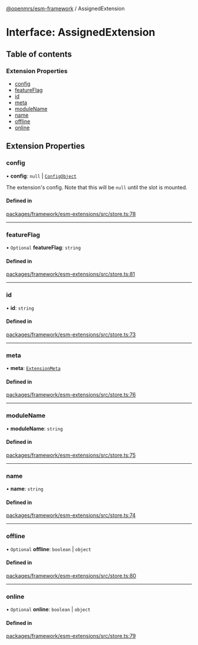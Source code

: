 [@openmrs/esm-framework](../API.md) / AssignedExtension

# Interface: AssignedExtension

## Table of contents

### Extension Properties

- [config](AssignedExtension.md#config)
- [featureFlag](AssignedExtension.md#featureflag)
- [id](AssignedExtension.md#id)
- [meta](AssignedExtension.md#meta)
- [moduleName](AssignedExtension.md#modulename)
- [name](AssignedExtension.md#name)
- [offline](AssignedExtension.md#offline)
- [online](AssignedExtension.md#online)

## Extension Properties

### config

• **config**: ``null`` \| [`ConfigObject`](ConfigObject.md)

The extension's config. Note that this will be `null` until the slot is mounted.

#### Defined in

[packages/framework/esm-extensions/src/store.ts:78](https://github.com/openmrs/openmrs-esm-core/blob/main/packages/framework/esm-extensions/src/store.ts#L78)

___

### featureFlag

• `Optional` **featureFlag**: `string`

#### Defined in

[packages/framework/esm-extensions/src/store.ts:81](https://github.com/openmrs/openmrs-esm-core/blob/main/packages/framework/esm-extensions/src/store.ts#L81)

___

### id

• **id**: `string`

#### Defined in

[packages/framework/esm-extensions/src/store.ts:73](https://github.com/openmrs/openmrs-esm-core/blob/main/packages/framework/esm-extensions/src/store.ts#L73)

___

### meta

• **meta**: [`ExtensionMeta`](ExtensionMeta.md)

#### Defined in

[packages/framework/esm-extensions/src/store.ts:76](https://github.com/openmrs/openmrs-esm-core/blob/main/packages/framework/esm-extensions/src/store.ts#L76)

___

### moduleName

• **moduleName**: `string`

#### Defined in

[packages/framework/esm-extensions/src/store.ts:75](https://github.com/openmrs/openmrs-esm-core/blob/main/packages/framework/esm-extensions/src/store.ts#L75)

___

### name

• **name**: `string`

#### Defined in

[packages/framework/esm-extensions/src/store.ts:74](https://github.com/openmrs/openmrs-esm-core/blob/main/packages/framework/esm-extensions/src/store.ts#L74)

___

### offline

• `Optional` **offline**: `boolean` \| `object`

#### Defined in

[packages/framework/esm-extensions/src/store.ts:80](https://github.com/openmrs/openmrs-esm-core/blob/main/packages/framework/esm-extensions/src/store.ts#L80)

___

### online

• `Optional` **online**: `boolean` \| `object`

#### Defined in

[packages/framework/esm-extensions/src/store.ts:79](https://github.com/openmrs/openmrs-esm-core/blob/main/packages/framework/esm-extensions/src/store.ts#L79)
